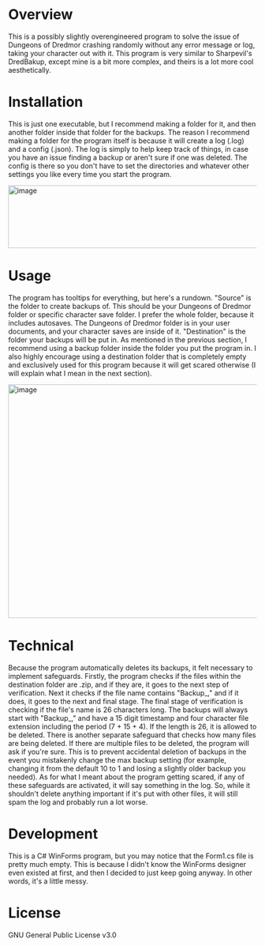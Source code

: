 # Overview
This is a possibly slightly overengineered program to solve the issue of Dungeons of Dredmor crashing randomly without any error message or log, taking your character out with it.  This program is very similar to Sharpevil's DredBakup, except mine is a bit more complex, and theirs is a lot more cool aesthetically.

# Installation
This is just one executable, but I recommend making a folder for it, and then another folder inside that folder for the backups.  The reason I recommend making a folder for the program itself is because it will create a log (.log) and a config (.json).  The log is simply to help keep track of things, in case you have an issue finding a backup or aren't sure if one was deleted.  The config is there so you don't have to set the directories and whatever other settings you like every time you start the program.

<img width="624" height="127" alt="image" src="https://github.com/user-attachments/assets/a40072b5-bac7-4244-902f-c2516e5cceda" />

# Usage
The program has tooltips for everything, but here's a rundown.  "Source" is the folder to create backups of.  This should be your Dungeons of Dredmor folder or specific character save folder.  I prefer the whole folder, because it includes autosaves.  The Dungeons of Dredmor folder is in your user documents, and your character saves are inside of it.  "Destination" is the folder your backups will be put in.  As mentioned in the previous section, I recommend using a backup folder inside the folder you put the program in.  I also highly encourage using a destination folder that is completely empty and exclusively used for this program because it will get scared otherwise (I will explain what I mean in the next section).

<img width="546" height="473" alt="image" src="https://github.com/user-attachments/assets/1850ea95-0511-4903-a35d-dc7a6ef27262" />

# Technical
Because the program automatically deletes its backups, it felt necessary to implement safeguards.  Firstly, the program checks if the files within the destination folder are .zip, and if they are, it goes to the next step of verification.  Next it checks if the file name contains "Backup_," and if it does, it goes to the next and final stage.  The final stage of verification is checking if the file's name is 26 characters long.  The backups will always start with "Backup_," and have a 15 digit timestamp and four character file extension including the period (7 + 15 + 4).  If the length is 26, it is allowed to be deleted.  There is another separate safeguard that checks how many files are being deleted.  If there are multiple files to be deleted, the program will ask if you're sure.  This is to prevent accidental deletion of backups in the event you mistakenly change the max backup setting (for example, changing it from the default 10 to 1 and losing a slightly older backup you needed).  As for what I meant about the program getting scared, if any of these safeguards are activated, it will say something in the log.  So, while it shouldn't delete anything important if it's put with other files, it will still spam the log and probably run a lot worse.

# Development
This is a C# WinForms program, but you may notice that the Form1.cs file is pretty much empty.  This is because I didn't know the WinForms designer even existed at first, and then I decided to just keep going anyway.  In other words, it's a little messy.

# License
GNU General Public License v3.0
